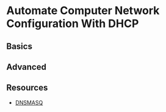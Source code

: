 # Automate Computer Network Configuration With DHCP

## Basics

## Advanced

## Resources

* [DNSMASQ](http://www.thekelleys.org.uk/dnsmasq/doc.html)
